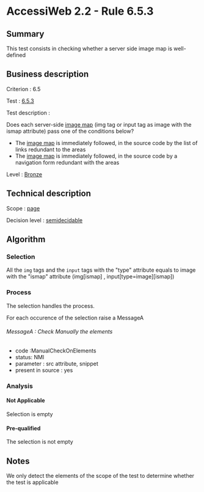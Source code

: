 # AccessiWeb 2.2 - Rule 6.5.3

## Summary

This test consists in checking whether a server side image map is
well-defined

## Business description

Criterion : 6.5

Test : [6.5.3](www.accessiweb.org/index.php/accessiweb-22-english-version.html#test-6-5-3)

Test description :

Does each server-side [image map](http://www.accessiweb.org/index.php/glossary-76.html#mImgReactive) (img tag or input tag as image with the ismap attribute) pass one of the conditions below?

-   The [image map](http://www.accessiweb.org/index.php/glossary-76.html#mImgReactive) is immediately followed, in the source code by the list of links redundant to the areas
-   The [image map](http://www.accessiweb.org/index.php/glossary-76.html#mImgReactive) is immediately followed, in the source code by a navigation form redundant with the areas

Level : [Bronze](/en/category/rules-design/accessiweb-11/level/bronze)

## Technical description

Scope : [page](/en/category/rules-design/accessiweb-11/scope/page)

Decision level :
[semidecidable](/en/category/rules-design/accessiweb-11/decision-level/semidecidable)

## Algorithm

### Selection

All the `img` tags and the `input` tags with the "type" attribute
equals to image with the "ismap" attribute (img[ismap] ,
input[type=image][ismap])

### Process

The selection handles the process.

For each occurence of the selection raise a MessageA

###### MessageA : Check Manually the elements

-   code :ManualCheckOnElements
-   status: NMI
-   parameter : src attribute, snippet
-   present in source : yes

### Analysis

#### Not Applicable

Selection is empty

#### Pre-qualified

The selection is not empty

## Notes

We only detect the elements of the scope of the test to determine
whether the test is applicable
